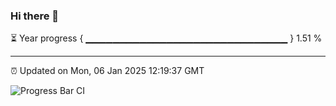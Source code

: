 ### Hi there 👋

⏳ Year progress { ▁▁▁▁▁▁▁▁▁▁▁▁▁▁▁▁▁▁▁▁▁▁▁▁▁▁▁▁▁▁ } 1.51 %

---

⏰ Updated on Mon, 06 Jan 2025 12:19:37 GMT

![Progress Bar CI](https://github.com/Shyam-Makwana/GitHub-Actions-Demo/workflows/Progress%20Bar%20CI/badge.svg)
